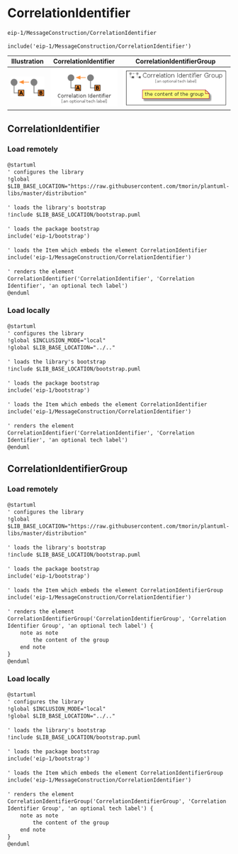 # CorrelationIdentifier


```text
eip-1/MessageConstruction/CorrelationIdentifier
```

```text
include('eip-1/MessageConstruction/CorrelationIdentifier')
```



| Illustration | CorrelationIdentifier | CorrelationIdentifierGroup |
| :---: | :---: | :---: |
| ![illustration for Illustration](../../eip-1/MessageConstruction/CorrelationIdentifier.png) | ![illustration for CorrelationIdentifier](../../eip-1/MessageConstruction/CorrelationIdentifier.Local.png) | ![illustration for CorrelationIdentifierGroup](../../eip-1/MessageConstruction/CorrelationIdentifierGroup.Local.png) |




## CorrelationIdentifier

### Load remotely
```plantuml
@startuml
' configures the library
!global $LIB_BASE_LOCATION="https://raw.githubusercontent.com/tmorin/plantuml-libs/master/distribution"

' loads the library's bootstrap
!include $LIB_BASE_LOCATION/bootstrap.puml

' loads the package bootstrap
include('eip-1/bootstrap')

' loads the Item which embeds the element CorrelationIdentifier
include('eip-1/MessageConstruction/CorrelationIdentifier')

' renders the element
CorrelationIdentifier('CorrelationIdentifier', 'Correlation Identifier', 'an optional tech label')
@enduml
```

### Load locally
```plantuml
@startuml
' configures the library
!global $INCLUSION_MODE="local"
!global $LIB_BASE_LOCATION="../.."

' loads the library's bootstrap
!include $LIB_BASE_LOCATION/bootstrap.puml

' loads the package bootstrap
include('eip-1/bootstrap')

' loads the Item which embeds the element CorrelationIdentifier
include('eip-1/MessageConstruction/CorrelationIdentifier')

' renders the element
CorrelationIdentifier('CorrelationIdentifier', 'Correlation Identifier', 'an optional tech label')
@enduml
```

## CorrelationIdentifierGroup

### Load remotely
```plantuml
@startuml
' configures the library
!global $LIB_BASE_LOCATION="https://raw.githubusercontent.com/tmorin/plantuml-libs/master/distribution"

' loads the library's bootstrap
!include $LIB_BASE_LOCATION/bootstrap.puml

' loads the package bootstrap
include('eip-1/bootstrap')

' loads the Item which embeds the element CorrelationIdentifierGroup
include('eip-1/MessageConstruction/CorrelationIdentifier')

' renders the element
CorrelationIdentifierGroup('CorrelationIdentifierGroup', 'Correlation Identifier Group', 'an optional tech label') {
    note as note
        the content of the group
    end note
}
@enduml
```

### Load locally
```plantuml
@startuml
' configures the library
!global $INCLUSION_MODE="local"
!global $LIB_BASE_LOCATION="../.."

' loads the library's bootstrap
!include $LIB_BASE_LOCATION/bootstrap.puml

' loads the package bootstrap
include('eip-1/bootstrap')

' loads the Item which embeds the element CorrelationIdentifierGroup
include('eip-1/MessageConstruction/CorrelationIdentifier')

' renders the element
CorrelationIdentifierGroup('CorrelationIdentifierGroup', 'Correlation Identifier Group', 'an optional tech label') {
    note as note
        the content of the group
    end note
}
@enduml
```

